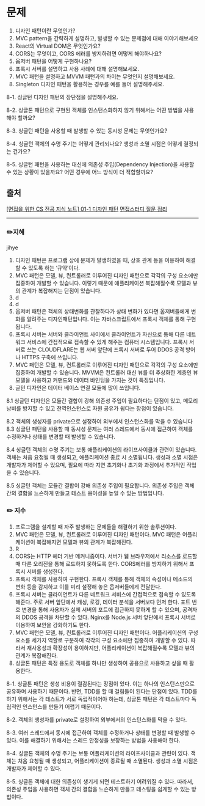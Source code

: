 # 문제

1. 디자인 패턴이란 무엇인가?
2. MVC pattern을 간략하게 설명하고, 발생할 수 있는 문제점에 대해 이야기해보세요
3. React의 Virtual DOM은 무엇인가요?
4. CORS는 무엇이고, CORS 에러를 방지하려면 어떻게 해야하나요?
5. 옵저버 패턴을 어떻게 구현하나요?
6. 프록시 서버를 설명하고 사용 사례에 대해 설명해보세요.
7. MVC 패턴을 설명하고 MVVM 패턴과의 차이는 무엇인지 설명해보세요.
8. Singleton 디자인 패턴을 활용하는 경우를 예를 들어 설명해주세요.
   
8-1. 싱글턴 디자인 패턴의 장단점을 설명해주세요.

8-2. 싱글톤 패턴으로 구현된 객체를 인스턴스화하지 않기 위해서는 어떤 방법을 사용해야 할까요?

8-3. 싱글턴 패턴을 사용할 때 발생할 수 있는 동시성 문제는 무엇인가요?

8-4. 싱글턴 객체의 수명 주기는 어떻게 관리되나요? 생성과 소멸 시점은 어떻게 결정되는 건가요?

8-5. 싱글턴 패턴을 사용하는 대신에 의존성 주입(Dependency Injection)을 사용할 수 있는 상황이 있을까요? 어떤 경우에 어느 방식이 더 적합할까요?


## 출처

[[면접을 위한 CS 전공 지식 노트] 01-1 디자인 패턴](https://velog.io/@blcklamb/%EB%A9%B4%EC%A0%91%EC%9D%84-%EC%9C%84%ED%95%9C-CS-%EC%A0%84%EA%B3%B5-%EC%A7%80%EC%8B%9D-%EB%85%B8%ED%8A%B8-01-1-%EB%94%94%EC%9E%90%EC%9D%B8-%ED%8C%A8%ED%84%B4)
[면접스터디 질문 정리](https://hackmd.io/@wkbUFjPxQ2yPCmhAP8Rdog/r1tQMHs8h)

---

### ✏️지혜
jihye
1. 디자인 패턴은 프로그램 상에 문제가 발생하였을 때, 상호 관계 등을 이용하여 해결할 수 있도록 하는 ‘규약’이다.
2. MVC 패턴은 모델, 뷰, 컨트롤러로 이루어진 디자인 패턴으로 각각의 구성 요소에만 집중하여 개발할 수 있습니다. 이렇기 때문에 애플리케이션 복잡해질수록 모델과 뷰의 관계가 복잡해지는 단점이 있습니다.
3. d
4. d
5. 옵저버 패턴은 객체의 상태변화를 관찰하다가 상태 변화가 있다면 옵저버들에게 변화를 알려주는 디자인패턴입니다. 이는 자바스크립트에서 프록시 객체를 통해 구현됩니다.
6. 프록시 서버는 서버와 클라이언트 사이에서 클라이언트가 자신으로 통해 다른 네트워크 서비스에 간접적으로 접속할 수 있게 해주는 컴퓨터 시스템입니다. 프록시 서버로 쓰는 CLOUDFLARE는 웹 서버 앞단에 프록시 서버로 두어 DDOS 공격 방어나 HTTPS 구축에 쓰입니다.
7. MVC 패턴은 모델, 뷰, 컨트롤러로 이루어진 디자인 패턴으로 각각의 구성 요소에만 집중하여 개발할 수 있습니다. MVVM은 컨트롤러 대신 뷰를 더 추상화한 계층인 뷰모델을 사용하고 커맨드와 데이터 바인딩을 가지는 것이 특징입니다.
8. 글턴 디자인은 데이터 베이스 연결 모듈에 많이 쓰입니다.

8.1	싱글턴 디자인은 모듈간 결합이 강해 의존성 주입이 필요하다는 단점이 있고, 메모리 낭비를 방지할 수 있고 전역인스턴스로 자원 공유가 쉽다는 장점이 있습니다.

8.2	객체의 생성자를 private으로 설정하여 외부에서 인스턴스화를 막을 수 있습니다
8.3	싱글턴 패턴을 사용할 때 동시성 문제는 여러 스레드에서 동시에 접근하여 객체를 수정하거나 상태를 변경할 때 발생할 수 있습니다.

8.4	싱글턴 객체의 수명 주기는 보통 애플리케이션의 라이프사이클과 관련이 있습니다. 객체는 처음 요청될 때 생성되고, 애플리케이션 종료 시 소멸됩니다. 생성과 소멸 시점은 개발자가 제어할 수 있으며, 필요에 따라 지연 초기화나 초기화 과정에서 추가적인 작업을 수 있습니다.

8.5	싱글턴 객체는 모듈간 결합이 강해 의존성 주입이 필요합니다. 의존성 주입은 객체 간의 결합을 느슨하게 만들고 테스트 용이성을 높일 수 있는 방법입니다.


### ✏️ 지수
1.	프로그램을 설계할 때 자주 발생하는 문제들을 해결하기 위한 솔루션이다.
2.	MVC 패턴은 모델, 뷰, 컨트롤러로 이루어진 디자인 패턴이다. MVC 패턴은 어플리케이션이 복잡해지면 모델과 뷰의 관계가 복잡해진다.
3.	R
4.	CORS는 HTTP 헤더 기반 메커니즘이다. 서버가 웹 브라우저에서 리소스를 로드할 때 다른 오리진을 통해 로드하지 못하도록 한다. CORS에러를 방지하기 위해서 프록시 서버를 생성한다.
5.	프록시 객체를 사용하여 구현한다. 프록시 객체를 통해 객체의 속성이나 메소드의 변화 등을 감지하고 이를 미리 설정해 놓은 옵저버들에게 전달한다.
6.	프록시 서버는 클라이언트가 다른 네트워크 서비스에 간접적으로 접속할 수 있도록 해준다. 주로 서버 앞단에서 캐싱, 로깅, 데이터 분석을 서버보다 먼저 한다. 포트 번호 변경을 통해 사용자가 실제 서버의 포트에 접근하지 못하게 할 수 있으며, 공격자의 DDOS 공격을 차단할 수 있다. Nginx를 Node.js 서버 앞단에서 프록시 서버로 이용하여 보안을 강화하기도 한다.
7.	MVC 패턴은 모델, 뷰, 컨트롤러로 이루어진 디자인 패턴이다. 어플리케이션의 구성 요소를 세가지 역할로 구분하여 각각의 구성 요소에만 집중하여 개발할 수 있다. 따라서 재사용성과 확장성이 용이하지만, 어플리케이션이 복잡해질수록 모델과 뷰의 관계가 복잡해진다.
8.	싱글톤 패턴은 특정 용도로 객체를 하나만 생성하여 공용으로 사용하고 싶을 때 활용한다.
   
8-1. 싱글톤 패턴은 생성 비용이 절감된다는 장점이 있다. 이는 하나의 인스턴스만으로 공유하며 사용하기 때문이다. 반면, TDD를 할 때 걸림돌이 된다는 단점이 있다. TDD를 하기 위해서는 각 테스트가 서로 독립적이어야 하는데, 싱글톤 패턴은 각 테스트마다 독립적인 인스턴스를 만들기 어렵기 때문이다.

8-2. 객체의 생성자를 private로 설정하여 외부에서의 인스턴스화를 막을 수 있다.

8-3. 여러 스레드에서 동시에 접근하여 객체를 수정하거나 상태를 변경할 때 발생할 수 있다. 이를 해결하기 위해서는 스레드 안정성을 보장하는 방법을 사용해야 한다.

8-4. 싱글톤 객체의 수명 주기는 보통 어플리케이션의 라이프사이클과 관련이 있다. 객체는 처음 요청될 때 생성되고, 어플리케이션이 종료될 때 소멸된다. 생성과 소멸 시점은 개발자가 제어할 수 있다.

8-5. 싱글톤 객체에 대한 의존성이 생기게 되면 테스트하기 어려워질 수 있다. 따라서, 의존성 주입을 사용하면 객체 간의 결합을 느슨하게 만들고 테스팅을 쉽게할 수 있는 방법이다.


